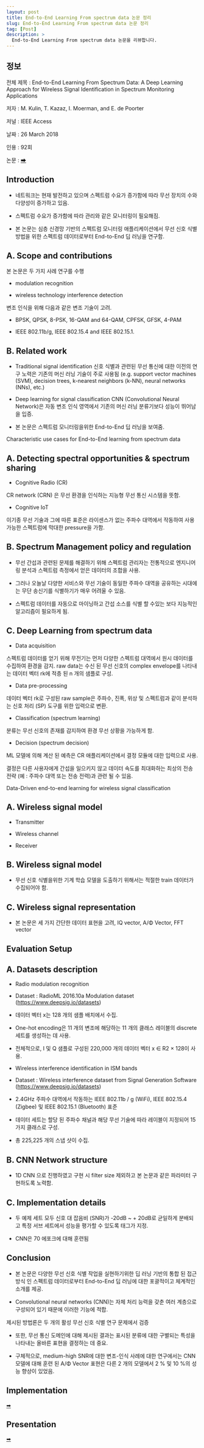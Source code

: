 ```yaml
---
layout: post
title: End-to-End Learning From spectrum data 논문 정리
slug: End-to-End Learning From spectrum data 논문 정리
tag: [Post]
description: >
  End-to-End Learning From spectrum data 논문을 리뷰합니다.
---
```


## 정보

전체 제목 : End-to-End Learning From Spectrum Data: A Deep Learning Approach for Wireless Signal Identification in Spectrum Monitoring Applications

저자 : M. Kulin, T. Kazaz, I. Moerman, and E. de Poorter

저널 : IEEE Access

날짜 : 26 March 2018

인용 : 92회

논문 : [➡](http://ieeexplore.ieee.org/document/8325299/)

## Introduction

- 네트워크는 현재 발전하고 있으며 스펙트럼 수요가 증가함에 따라 무선 장치의 수와 다양성이 증가하고 있음.

- 스펙트럼 수요가 증가함에 따라 관리와 같은 모니터링이 필요해짐.

- 본 논문는 심층 신경망 기반의 스펙트럼 모니터링 애플리케이션에서 무선 신호 식별 방법을 위한 스펙트럼 데이터로부터 End-to-End 딥 러닝을 연구함.

## A. Scope and contributions

본 논문은 두 가지 사례 연구를 수행

- modulation recognition

- wireless technology interference detection

변조 인식을 위해 다음과 같은 변조 기술이 고려.

- BPSK, QPSK, 8-PSK, 16-QAM and 64-QAM, CPFSK, GFSK, 4-PAM

- IEEE 802.11b/g, IEEE 802.15.4 and IEEE 802.15.1.


## B. Related work

- Traditional signal identification 신호 식별과 관련된 무선 통신에 대한 이전의 연구 노력은 기존의 머신 러닝 기술이 주로 사용됨 (e.g. support vector machines (SVM), decision trees, k-nearest neighbors (k-NN), neural networks (NNs), etc.)

- Deep learning for signal classification CNN (Convolutional Neural Network)은 자동 변조 인식 영역에서 기존의 머신 러닝 분류기보다 성능이 뛰어남을 입증.

- 본 논문은 스펙트럼 모니터링을위한 End-to-End 딥 러닝을 보여줌.

Characteristic use cases for End-to-End learning from spectrum data

## A. Detecting spectral opportunities & spectrum sharing

- Cognitive Radio (CR)

CR network (CRN) 은 무선 환경을 인식하는 지능형 무선 통신 시스템을 뜻함.

- Cognitive IoT

이기종 무선 기술과 그에 따른 표준은 라이센스가 없는 주파수 대역에서 작동하여 사용 가능한 스펙트럼에 막대한 pressure을 가함.

## B. Spectrum Management policy and regulation

- 무선 간섭과 관련된 문제를 해결하기 위해 스펙트럼 관리자는 전통적으로 엔지니어링 분석과 스펙트럼 측정에서 얻은 데이터의 조합을 사용.

- 그러나 오늘날 다양한 서비스와 무선 기술이 동일한 주파수 대역을 공유하는 시대에는 무단 송신기를 식별하기가 매우 어려울 수 있음.

- 스펙트럼 데이터를 자동으로 마이닝하고 간섭 소스를 식별 할 수있는 보다 지능적인 알고리즘이 필요하게 됨.

## C. Deep Learning from spectrum data

- Data acquisition

스펙트럼 데이터를 얻기 위해 무전기는 먼저 다양한 스펙트럼 대역에서 원시 데이터를 수집하여 환경을 감지. raw data는 수신 된 무선 신호의 complex envelope를 나타내는 데이터 벡터 rk에 적층 된 n 개의 샘플로 구성.

- Data pre-processing

데이터 벡터 rk로 구성된 raw sample은 주파수, 진폭, 위상 및 스펙트럼과 같이 분석하는 신호 처리 (SP) 도구를 위한 입력으로 변환.

- Classification (spectrum learning)

분류는 무선 신호의 존재를 감지하여 환경 무선 상황을 가능하게 함.

- Decision (spectrum decision)

ML 모델에 의해 계산 된 예측은 CR 애플리케이션에서 결정 모듈에 대한 입력으로 사용.

결정은 다른 사용자에게 간섭을 일으키지 않고 데이터 속도를 최대화하는 최상의 전송 전략 (예 : 주파수 대역 또는 전송 전력)과 관련 될 수 있음.

Data-Driven end-to-end learning for wireless signal classification

## A. Wireless signal model

- Transmitter

- Wireless channel

- Receiver

## B. Wireless signal model

- 무선 신호 식별을위한 기계 학습 모델을 도출하기 위해서는 적절한 train 데이터가 수집되어야 함.

## C. Wireless signal representation

- 본 논문은 세 가지 간단한 데이터 표현을 고려, IQ vector, A/Φ Vector, FFT vector


## Evaluation Setup


## A. Datasets description

- Radio modulation recognition

- Dataset : RadioML 2016.10a Modulation dataset (https://www.deepsig.io/datasets)

- 데이터 벡터 x는 128 개의 샘플 배치에서 수집.

- One-hot encoding은 11 개의 변조에 해당하는 11 개의 클래스 레이블의 discrete 세트를 생성하는 데 사용.

- 전체적으로, I 및 Q 샘플로 구성된 220,000 개의 데이터 벡터 x ∈ R2 × 128이 사용.

- Wireless interference identification in ISM bands

- Dataset : Wireless interference dataset from Signal Generation Software (https://www.deepsig.io/datasets)

- 2.4GHz 주파수 대역에서 작동하는 IEEE 802.11b / g (WiFi), IEEE 802.15.4 (Zigbee) 및 IEEE 802.15.1 (Bluetooth) 표준

- 데이터 세트는 할당 된 주파수 채널과 해당 무선 기술에 따라 레이블이 지정되어 15 가지 클래스로 구성.

- 총 225,225 개의 스냅 샷이 수집.


## B. CNN Network structure

- 1D CNN 으로 진행하였고 구현 시 filter size 제외하고 본 논문과 같은 파라미터 구현하도록 노력함.

## C. Implementation details

- 두 예제 세트 모두 신호 대 잡음비 (SNR)가 -20dB ~ + 20dB로 균일하게 분배되고 특정 서브 세트에서 성능을 평가할 수 있도록 태그가 지정.

- CNN은 70 에포크에 대해 훈련됨

## Conclusion

- 본 논문은 다양한 무선 신호 식별 작업을 실현하기위한 딥 러닝 기반의 통합 된 접근 방식 인 스펙트럼 데이터로부터 End-to-End 딥 러닝에 대한 포괄적이고 체계적인 소개를 제공.

- Convolutional neural networks (CNN)는 자체 처리 능력을 갖춘 여러 계층으로 구성되어 있기 때문에 이러한 기능에 적합.

제시된 방법론은 두 개의 활성 무선 신호 식별 연구 문제에서 검증

- 또한, 무선 통신 도메인에 대해 제시된 결과는 표시된 분류에 대한 구별되는 특성을 나타내는 올바른 표현을 결정하는 데 중요.

- 구체적으로, medium-high SNR에 대한 변조-인식 사례에 대한 연구에서는 CNN 모델에 대해 훈련 된 A/Φ Vector 표현은 다른 2 개의 모델에서 2 % 및 10 %의 성능 향상이 있었음.

## Implementation

[➡](https://github.com/Kaintels/paper-list/blob/master/Networks%20and%20data%20communication/Modulation%20and%20interference%20identification/End-to-End%20Learning%20From%20Spectrum%20Data/main.ipynb)

## Presentation

[➡](https://github.com/Kaintels/paper-list/blob/master/Networks%20and%20data%20communication/Modulation%20and%20interference%20identification/End-to-End%20Learning%20From%20Spectrum%20Data/%EC%9C%A0%EB%B9%84%EC%BF%BC%ED%84%B0%EC%8A%A4%EB%84%A4%ED%8A%B8%EC%9B%8C%ED%81%AC_%ED%95%9C%EC%8A%B9%EC%9A%B0_%ED%94%84%EB%A1%9C%EC%A0%9D%ED%8A%B8_%EC%97%85%EB%A1%9C%EB%93%9C%EC%9A%A9.pdf)